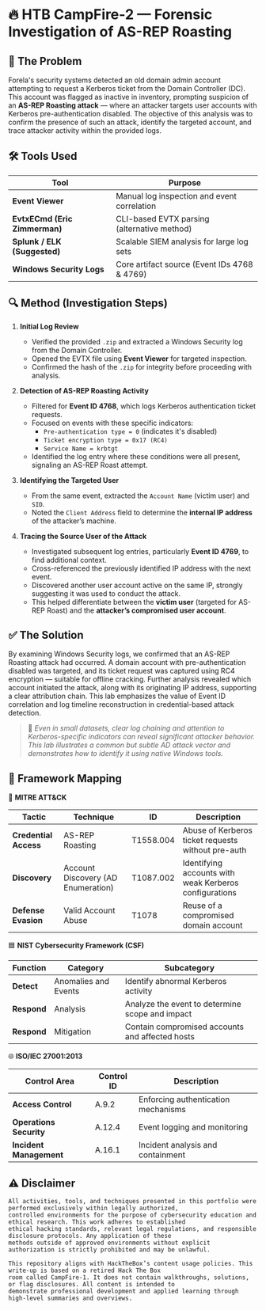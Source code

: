 # 🔥 HTB CampFire-2 — Forensic Investigation of AS-REP Roasting

## 🧨 The Problem  
Forela's security systems detected an old domain admin account attempting to request a Kerberos ticket from the Domain Controller (DC). This account was flagged as inactive in inventory, prompting suspicion of an **AS-REP Roasting attack** — where an attacker targets user accounts with Kerberos pre-authentication disabled. The objective of this analysis was to confirm the presence of such an attack, identify the targeted account, and trace attacker activity within the provided logs.

## 🛠 Tools Used

| Tool | Purpose |
|------|---------|
| **Event Viewer** | Manual log inspection and event correlation |
| **EvtxECmd (Eric Zimmerman)** | CLI-based EVTX parsing (alternative method) |
| **Splunk / ELK (Suggested)** | Scalable SIEM analysis for large log sets |
| **Windows Security Logs** | Core artifact source (Event IDs 4768 & 4769) |

## 🔍 Method (Investigation Steps)

1. **Initial Log Review**  
   - Verified the provided `.zip` and extracted a Windows Security log from the Domain Controller.  
   - Opened the EVTX file using **Event Viewer** for targeted inspection.  
   - Confirmed the hash of the `.zip` for integrity before proceeding with analysis.

2. **Detection of AS-REP Roasting Activity**  
   - Filtered for **Event ID 4768**, which logs Kerberos authentication ticket requests.  
   - Focused on events with these specific indicators:  
     - `Pre-authentication type = 0` (indicates it's disabled)  
     - `Ticket encryption type = 0x17 (RC4)`  
     - `Service Name = krbtgt`  
   - Identified the log entry where these conditions were all present, signaling an AS-REP Roast attempt.

3. **Identifying the Targeted User**  
   - From the same event, extracted the `Account Name` (victim user) and `SID`.  
   - Noted the `Client Address` field to determine the **internal IP address** of the attacker’s machine.

4. **Tracing the Source User of the Attack**  
   - Investigated subsequent log entries, particularly **Event ID 4769**, to find additional context.  
   - Cross-referenced the previously identified IP address with the next event.  
   - Discovered another user account active on the same IP, strongly suggesting it was used to conduct the attack.  
   - This helped differentiate between the **victim user** (targeted for AS-REP Roast) and the **attacker’s compromised user account**.

## ✅ The Solution  
By examining Windows Security logs, we confirmed that an AS-REP Roasting attack had occurred. A domain account with pre-authentication disabled was targeted, and its ticket request was captured using RC4 encryption — suitable for offline cracking. Further analysis revealed which account initiated the attack, along with its originating IP address, supporting a clear attribution chain. This lab emphasizes the value of Event ID correlation and log timeline reconstruction in credential-based attack detection.

> 🧠 *Even in small datasets, clear log chaining and attention to Kerberos-specific indicators can reveal significant attacker behavior. This lab illustrates a common but subtle AD attack vector and demonstrates how to identify it using native Windows tools.*

## 🧭 Framework Mapping

🔶 **MITRE ATT&CK**

| Tactic               | Technique                          | ID         | Description                                           |
|----------------------|-------------------------------------|------------|-------------------------------------------------------|
| **Credential Access**| AS-REP Roasting                    | T1558.004  | Abuse of Kerberos ticket requests without pre-auth    |
| **Discovery**        | Account Discovery (AD Enumeration) | T1087.002  | Identifying accounts with weak Kerberos configurations|
| **Defense Evasion**  | Valid Account Abuse                | T1078      | Reuse of a compromised domain account                 |

🟦 **NIST Cybersecurity Framework (CSF)**

| Function   | Category             | Subcategory                                     |
|------------|----------------------|-------------------------------------------------|
| **Detect** | Anomalies and Events | Identify abnormal Kerberos activity             |
| **Respond**| Analysis             | Analyze the event to determine scope and impact |
| **Respond**| Mitigation           | Contain compromised accounts and affected hosts |

🌐 **ISO/IEC 27001:2013**

| Control Area            | Control ID | Description                                  |
|--------------------------|------------|----------------------------------------------|
| **Access Control**       | A.9.2      | Enforcing authentication mechanisms          |
| **Operations Security**  | A.12.4     | Event logging and monitoring                 |
| **Incident Management**  | A.16.1     | Incident analysis and containment            |


## ⚠ Disclaimer
```
All activities, tools, and techniques presented in this portfolio were performed exclusively within legally authorized,
controlled environments for the purpose of cybersecurity education and ethical research. This work adheres to established
ethical hacking standards, relevant legal regulations, and responsible disclosure protocols. Any application of these
methods outside of approved environments without explicit authorization is strictly prohibited and may be unlawful.

This repository aligns with HackTheBox’s content usage policies. This write-up is based on a retired Hack The Box
room called CampFire-1. It does not contain walkthroughs, solutions, or flag disclosures. All content is intended to
demonstrate professional development and applied learning through high-level summaries and overviews.
```


